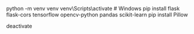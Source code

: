 python -m venv venv
venv\Scripts\activate     # Windows
pip install flask flask-cors tensorflow opencv-python pandas scikit-learn
pip install Pillow


deactivate
